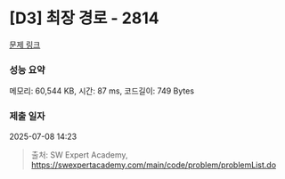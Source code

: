 # [D3] 최장 경로 - 2814 

[문제 링크](https://swexpertacademy.com/main/code/problem/problemDetail.do?contestProbId=AV7GOPPaAeMDFAXB) 

### 성능 요약

메모리: 60,544 KB, 시간: 87 ms, 코드길이: 749 Bytes

### 제출 일자

2025-07-08 14:23



> 출처: SW Expert Academy, https://swexpertacademy.com/main/code/problem/problemList.do